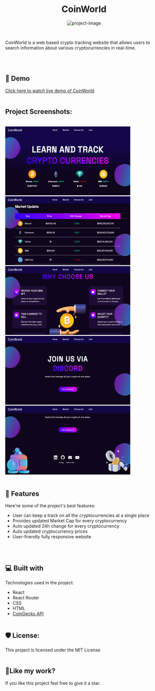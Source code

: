 <h1 align="center" id="title">CoinWorld</h1>

<p align="center"><img src="https://socialify.git.ci/Akash-1627/coinworld/image?description=1&amp;descriptionEditable=A%20Real%20Time%20Crypto%20tracking%20Website&amp;font=Raleway&amp;language=1&amp;name=1&amp;owner=1&amp;pattern=Brick%20Wall&amp;theme=Auto" alt="project-image"></p>
<br>
<p id="description">CoinWorld is a web based crypto tracking website that allows users to search information about various cryptocurrencies in real-time.</p>
<br>
<!-- <p align="center"><img src="https://img.shields.io/github/languages/top/Akash-1627/coinworld" alt="shields">&nbsp;<img src="https://img.shields.io/bower/l/react" alt="shields"></p> -->
<br>
<h2>🚀 Demo</h2>

[Click here to watch live demo of CoinWorld](https://akash-1627.github.io/coinworld/)
<br><br>
<h2>Project Screenshots:</h2>
<br>

<img src="https://raw.githubusercontent.com/Akash-1627/coinworld/main/src/Images/homepage.png" alt="project-screenshot" width="400" height="220">
<br>
<img src="https://raw.githubusercontent.com/Akash-1627/coinworld/main/src/Images/market.png" alt="project-screenshot" width="400" height="220">
<br>
<img src="https://raw.githubusercontent.com/Akash-1627/coinworld/main/src/Images/choose.png" alt="project-screenshot" width="400" height="220">
<br>
<img src="https://raw.githubusercontent.com/Akash-1627/coinworld/main/src/Images/join.png" alt="project-screenshot" width="400" height="220">
<br>
<img src="https://raw.githubusercontent.com/Akash-1627/coinworld/main/src/Images/footer.png" alt="project-screenshot" width="400" height="220">
<br><br>
  
  
<h2>🧐 Features</h2>

Here're some of the project's best features:

*   User can keep a track on all the cryptocurrencies at a single place
*   Provides updated Market Cap for every cryptocurrency
*   Auto updated 24h change for every cryptocurrency
*   Auto updated cryptocurrency prices
*   User-friendly fully responsive website

  
  <br><br>
<h2>💻 Built with</h2>

Technologies used in the project:

*   React
*   React Router
*   CSS
*   HTML
*   <a href="https://www.coingecko.com/en/api">CoinGecko API</a>
<br><br>
<h2>🛡️ License:</h2>

This project is licensed under the MIT License
<br><br>
<h2>💖Like my work?</h2>

If you like this project feel free to give it a star.
